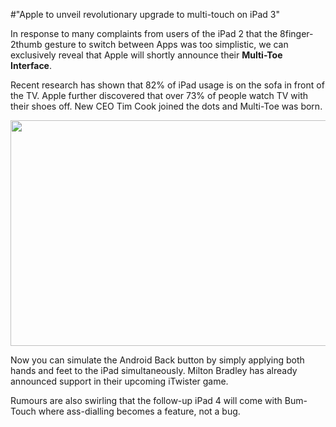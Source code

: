 #"Apple to unveil revolutionary upgrade to multi-touch on iPad 3"

In response to many complaints from users of the iPad 2 that the 8finger-2thumb gesture to switch between Apps was too simplistic, we can exclusively reveal that Apple will shortly announce their <strong>Multi-Toe Interface</strong>.

Recent research has shown that 82% of iPad usage is on the sofa in front of the TV. Apple further discovered that over 73% of people watch TV with their shoes off. New CEO Tim Cook joined the dots and Multi-Toe was born.

<img class="aligncenter" title="Multi-Toe" src="https://lh6.googleusercontent.com/-y3S0PtE5D7E/TxAz-Cm1uLI/AAAAAAAATkI/fNzYOw_YfTA/s640/IMAG0173.jpg" alt="" width="640" height="361" />

Now you can simulate the Android Back button by simply applying both hands and feet to the iPad simultaneously. Milton Bradley has already announced support in their upcoming iTwister game.

Rumours are also swirling that the follow-up iPad 4 will come with Bum-Touch where ass-dialling becomes a feature, not a bug.

&nbsp;

&nbsp;